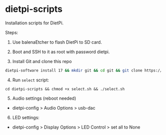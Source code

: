 # dietpi-scripts

Installation scripts for DietPi.

Steps:

1. Use balenaEtcher to flash DietPi to SD card.

2. Boot and SSH to it as root with password dietpi.

3. Install Git and clone this repo
```bash
dietpi-software install 17 && mkdir git && cd git && git clone https://github.com/sudoshmudo/dietpi-scripts.git
```

4. Run `select` script:
```
cd dietpi-scripts && chmod +x select.sh && ./select.sh
```

5. Audio settings (reboot needed)
* dietpi-config > Audio Options > usb-dac

6. LED settings:
* dietpi-config > Display Options > LED Control > set all to None
